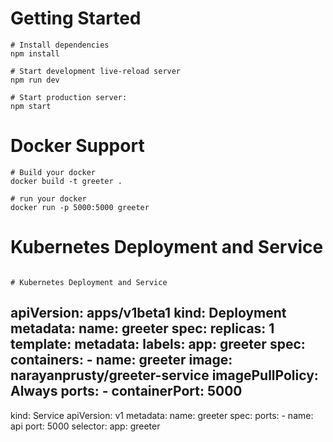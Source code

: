 # Getting Started

```
# Install dependencies
npm install

# Start development live-reload server
npm run dev

# Start production server:
npm start
```

# Docker Support

```
# Build your docker
docker build -t greeter .

# run your docker
docker run -p 5000:5000 greeter
```

# Kubernetes Deployment and Service

```

# Kubernetes Deployment and Service

```
apiVersion: apps/v1beta1
kind: Deployment
metadata:
  name: greeter
spec:
  replicas: 1
  template:
    metadata:
      labels:
        app: greeter
    spec:
      containers:
      - name: greeter
        image: narayanprusty/greeter-service
        imagePullPolicy: Always
        ports:
        - containerPort: 5000
---
kind: Service
apiVersion: v1
metadata:
  name: greeter
spec:
  ports:
    - name: api
      port: 5000
  selector:
      app: greeter
```